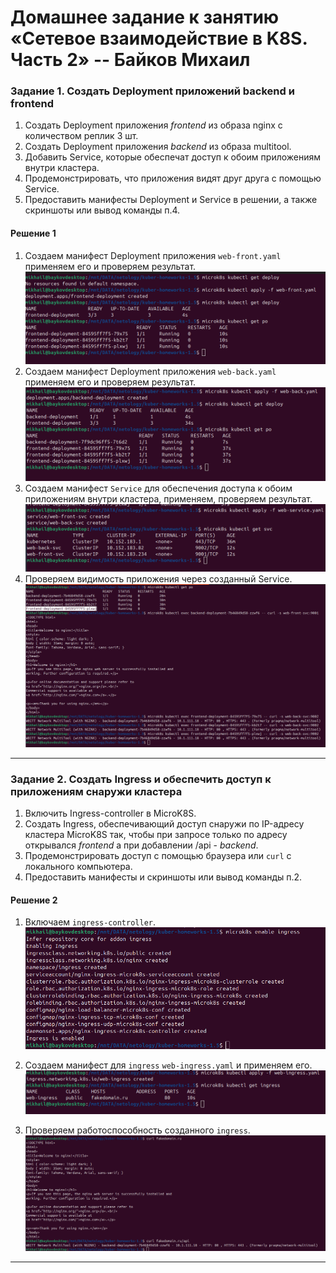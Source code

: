 # Домашнее задание к занятию «Сетевое взаимодействие в K8S. Часть 2» -- Байков Михаил

### Задание 1. Создать Deployment приложений backend и frontend

1. Создать Deployment приложения _frontend_ из образа nginx с количеством реплик 3 шт.
2. Создать Deployment приложения _backend_ из образа multitool. 
3. Добавить Service, которые обеспечат доступ к обоим приложениям внутри кластера. 
4. Продемонстрировать, что приложения видят друг друга с помощью Service.
5. Предоставить манифесты Deployment и Service в решении, а также скриншоты или вывод команды п.4.

#### Решение 1
1. Создаем манифест Deployment приложения `web-front.yaml` применяем его и проверяем результат.
![frontend](img/1.png)
2. Создаем манифест Deployment приложения `web-back.yaml` применяем его и проверяем результат.
![backend](img/2.png)
3. Создаем манифест `Service` для обеспечения доступа к обоим приложениям внутри кластера, применяем, проверяем результат.
![service](img/3.png)
4. Проверяем видимость приложения через созданный Service.
![service](img/4.png)
------

### Задание 2. Создать Ingress и обеспечить доступ к приложениям снаружи кластера

1. Включить Ingress-controller в MicroK8S.
2. Создать Ingress, обеспечивающий доступ снаружи по IP-адресу кластера MicroK8S так, чтобы при запросе только по адресу открывался _frontend_ а при добавлении /api - _backend_.
3. Продемонстрировать доступ с помощью браузера или `curl` с локального компьютера.
4. Предоставить манифесты и скриншоты или вывод команды п.2.

#### Решение 2
1. Включаем `ingress-controller`.
![enable ingress controller](img/5.png)

2. Создаем манифест для `ingress` `web-ingress.yaml` и применяем его.
![create ingress](img/6.png)

3. Проверяем работоспособность созданного `ingress`.
![check ingress](img/7.png)

------
